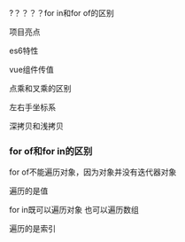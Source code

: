 ?？？？？for in和for of的区别

项目亮点

es6特性

vue组件传值

点乘和叉乘的区别

左右手坐标系

深拷贝和浅拷贝

### for of和for in的区别

for of不能遍历对象，因为对象并没有迭代器对象

遍历的是值 

for in既可以遍历对象 也可以遍历数组

遍历的是索引